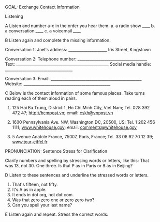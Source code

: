 GOAL: Exchange Contact Information

Listening

A Listen and number a-c in the order you hear them.
a. a radio show ____    b. a conversation ____    c. a voicemail ____

B Listen again and complete the missing information.

Conversation 1:
Joel's address: ____________________ Iris Street, Kingstown

Conversation 2:
Telephone number: ____________________________________
Text: ________________________________________________
Social media handle: ___________________________________

Conversation 3:
Email: _______________________________________________
Website: _____________________________________________

C Below is the contact information of some famous places. Take turns reading each of them aloud in pairs.

1. 125 Hai Ba Trung, District 1, Ho Chi Minh City, Viet Nam; Tel. 028 392 472 47; http://hcmpost.vn; email: cskh@vnpost.vn

2. 1600 Pennsylvania Ave. NW, Washington DC, 20500, US; Tel. 1 202 456 1111; www.whitehouse.gov; email: comments@whitehouse.gov

3. 5 Avenue Anatole France, 75007, Paris, France; Tel. 33 08 92 70 12 39; www.tour-eiffel.fr

PRONUNCIATION: Sentence Stress for Clarification

Clarify numbers and spelling by stressing words or letters, like this:
That was 13, not 30. One three.
Is that P as in Paris or B as in Beijing?

D Listen to these sentences and underline the stressed words or letters.

1. That's fifteen, not fifty.
2. It's A as in apple.
3. It ends in dot org, not dot com.
4. Was that zero zero one or zero zero two?
5. Can you spell your last name?

E Listen again and repeat. Stress the correct words.